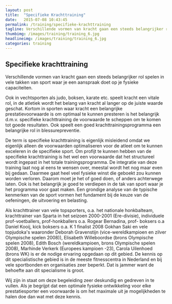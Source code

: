 ```yaml
---
layout: post
title:  "Specifieke Krachttraining"
date:   2015-07-08 10:43:45
permalink: /training/specifieke-krachttraining
tagline: Verschillende vormen van kracht gaan een steeds belangrijker rol spelen in vele takken van sport.
thumbimg: /images/training/training_6.jpg
headlineimg: /images/training/training_6.jpg
categories: training
---
```

## Specifieke krachttraining 

Verschillende vormen van kracht gaan een steeds belangrijker rol spelen in vele takken van sport waar je een aanspraak doet op je fysieke capaciteiten.
 
Ook in vechtsporten als judo, boksen, karate etc. speelt kracht een vitale rol, in de atletiek wordt het belang van kracht al langer op de juiste waarde geschat. Kortom in sporten waar kracht een belangrijke prestatievoorwaarde is om optimaal te kunnen presteren is het belangrijk d.m.v. specifieke krachttraining de voorwaarde te scheppen om te komen tot goede resultaten. Ook speelt een goed krachttrainingsprogramma een belangrijke rol in blessurepreventie.
 
 De term is specifieke krachttraining is eigenlijk misleidend omdat we eigenlijk alleen de voorwaarden optimaliseren voor de atleet om te kunnen exceleren in de specifieke sport. Om profijt te kunnen hebben van de specifieke krachttraining is het wel een voorwaarde dat het structureel wordt ingepast in het totale trainingsprogramma. De integratie van deze training laat nog al eens te wensen over, meestal wordt het nog maar even bij gedaan. Daarmee gaat heel veel fysieke winst die geboekt zou kunnen worden verloren. Daarom moet je het of goed doen, of anders achterwege laten. Ook is het belangrijk je goed te verdiepen in de tak van sport waar je het programma voor gaat maken. Een grondige analyse van de typische kenmerken van de sport vormen het fundament bij de keuze van de oefeningen, de uitvoering en belasting.

Als krachttrainer van vele topsporters, o.a. het nationale honkbalteam, krachttrainer van Sparta in het seizoen 2000-2001 (Ere-divisie), individuele prof-voetballers, prof-honkballers o.a. Rogear Bernadina, prof- boksers o.a Daniel Kooij, kick boksers o.a. K 1 finalist 2008 Gokhan Saki en vele topjudoka's waaronder Deborah Gravenstijn (vice-wereldkampioen en zilver Olympische spelen 2008)), Elisabeth Willeboordse (brons Olympische spelen 2008), Edith Bosch (wereldkampioen, brons Olympische spelen 2008), Marhinde Verkerk (Europees kampioen -23), Carola Uilenhoed (brons WK) is er de nodige ervaring opgedaan op dit gebied. De kennis op dit specialistische gebied is in de meeste fitnesscentra in Nederland en bij vele sportbonden en organisaties zeer beperkt. Dat is jammer want de behoefte aan dit specialisme is groot.
 
 Wij zijn in staat om deze begeleiding zeer deskundig en gedreven in te vullen. Als je begrijpt dat een optimale fysieke ontwikkeling voor elke prestatiesporter een voorwaarde is om het maximale uit je mogelijkheden te halen doe dan wat met deze kennis.
